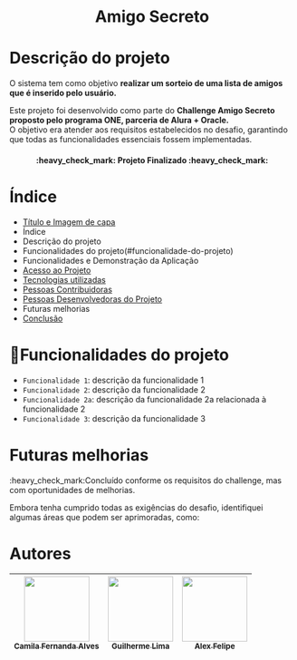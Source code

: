 <h1 align="center"> Amigo Secreto </h1>

# Descrição do projeto

<p>O sistema tem como objetivo <b>realizar um sorteio de uma lista de amigos que é inserido pelo usuário.</b></p>
<p>Este projeto foi desenvolvido como parte do <b>Challenge Amigo Secreto proposto pelo programa ONE, parceria de Alura + Oracle.</b><br>O objetivo era atender aos requisitos estabelecidos no desafio, garantindo que todas as funcionalidades essenciais fossem implementadas.</p>
<h4 align="center"> :heavy_check_mark: Projeto Finalizado :heavy_check_mark:</h4>


# Índice 

* [Título e Imagem de capa](#Título-e-Imagem-de-capa)
* Índice
* Descrição do projeto
* Funcionalidades do projeto(#funcionalidade-do-projeto)
* Funcionalidades e Demonstração da Aplicação
* [Acesso ao Projeto](#acesso-ao-projeto)
* [Tecnologias utilizadas](#tecnologias-utilizadas)
* [Pessoas Contribuidoras](#pessoas-contribuidoras)
* [Pessoas Desenvolvedoras do Projeto](#pessoas-desenvolvedoras)
* Futuras melhorias
* [Conclusão](#conclusão)

# :hammer:Funcionalidades do projeto

- `Funcionalidade 1`: descrição da funcionalidade 1
- `Funcionalidade 2`: descrição da funcionalidade 2
- `Funcionalidade 2a`: descrição da funcionalidade 2a relacionada à funcionalidade 2
- `Funcionalidade 3`: descrição da funcionalidade 3



# Futuras melhorias
<p>:heavy_check_mark:Concluído conforme os requisitos do challenge, mas com oportunidades de melhorias.

Embora tenha cumprido todas as exigências do desafio, identifiquei algumas áreas que podem ser aprimoradas, como:</p>



# Autores

| [<img loading="lazy" src="https://avatars.githubusercontent.com/u/37356058?v=4" width=115><br><sub>Camila Fernanda Alves</sub>](https://github.com/camilafernanda) |  [<img loading="lazy" src="https://avatars.githubusercontent.com/u/30351153?v=4" width=115><br><sub>Guilherme Lima</sub>](https://github.com/guilhermeonrails) |  [<img loading="lazy" src="https://avatars.githubusercontent.com/u/8989346?v=4" width=115><br><sub>Alex Felipe</sub>](https://github.com/alexfelipe) |
| :---: | :---: | :---: |

